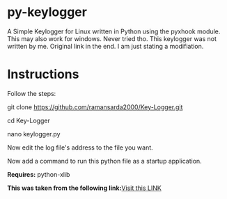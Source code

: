 # py-keylogger
A Simple Keylogger for Linux  written in Python using the pyxhook module. This may also work for windows. Never tried tho.
This keylogger was not written by me. Original link in the end. I am just stating a modifiation.

# Instructions
Follow the steps:

git clone https://github.com/ramansarda2000/Key-Logger.git

cd Key-Logger

nano keylogger.py

Now edit the log file's address to the file you want.

Now add a command to run this python file as a startup application.

<b>Requires:</b> 
python-xlib

<b>This was taken from the following link:</b><a href="http://www.techinfected.net/2015/10/how-to-make-simple-basic-keylogger-in-python-for-linux.html">Visit this LINK</a>

